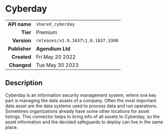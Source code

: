 # Cyberday
| | |
|-:|-|
|**API name**|`shared_cyberday`|
|**Tier**|Premium|
|**Version**|`releases/v1.0.1637\1.0.1637.3300`|
|**Publisher**|**Agendium Ltd**|
|**Created**|Fri May 20 2022|
|**Changed**|Tue May 30 2023|

## Description
Cyberday is an information security management system, where one key part is managing the data assets of a company. Often the most important data asset are the data systems used to process data and run operations. Sometimes organizations already have some other locations for asset listings. This connector helps to bring info of all assets to Cyberday, so the asset information and the decided safeguards to deploy can live in the same place.
